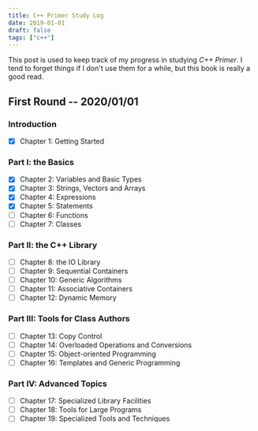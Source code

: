 ```yaml
---
title: C++ Primer Study Log
date: 2019-01-01
draft: false
tags: ["c++"]
---
```


This post is used to keep track of my progress in studying *C++ Primer*.
I tend to forget things if I don't use them for a while, but this book is really a good read.

## First Round -- 2020/01/01

### Introduction

- [x] Chapter 1: Getting Started

### Part I: the Basics

- [x] Chapter 2: Variables and Basic Types
- [x] Chapter 3: Strings, Vectors and Arrays
- [x] Chapter 4: Expressions
- [x] Chapter 5: Statements
- [ ] Chapter 6: Functions
- [ ] Chapter 7: Classes

### Part II: the C++ Library

- [ ] Chapter 8: the IO Library
- [ ] Chapter 9: Sequential Containers
- [ ] Chapter 10: Generic Algorithms
- [ ] Chapter 11: Associative Containers
- [ ] Chapter 12: Dynamic Memory

### Part III: Tools for Class Authors

- [ ] Chapter 13: Copy Control
- [ ] Chapter 14: Overloaded Operations and Conversions
- [ ] Chapter 15: Object-oriented Programming
- [ ] Chapter 16: Templates and Generic Programming

### Part IV: Advanced Topics

- [ ] Chapter 17: Specialized Library Facilities
- [ ] Chapter 18: Tools for Large Programs
- [ ] Chapter 19: Specialized Tools and Techniques
